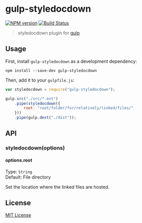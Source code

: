 # gulp-styledocdown
[![NPM version][npm-image]][npm-url] [![Build Status][travis-image]][travis-url]

> styledocdown plugin for [gulp](https://github.com/wearefractal/gulp)

## Usage

First, install `gulp-styledocdown` as a development dependency:

```shell
npm install --save-dev gulp-styledocdown
```

Then, add it to your `gulpfile.js`:

```javascript
var styledocdown = require("gulp-styledocdown");

gulp.src("./src/*.ext")
	.pipe(styledocdown({
		root: "root/folder/for/relatively/linked/files/"
	}))
	.pipe(gulp.dest("./dist"));
```

## API

### styledocdown(options)

#### options.root
Type: `String`  
Default: File directory

Set the location where the linked files are hosted.


## License

[MIT License](http://en.wikipedia.org/wiki/MIT_License)

[npm-url]: https://npmjs.org/package/gulp-styledocdown
[npm-image]: https://badge.fury.io/js/gulp-styledocdown.png

[travis-url]: http://travis-ci.org/etylsarin/gulp-styledocdown
[travis-image]: https://secure.travis-ci.org/etylsarin/gulp-styledocdown.png?branch=master
